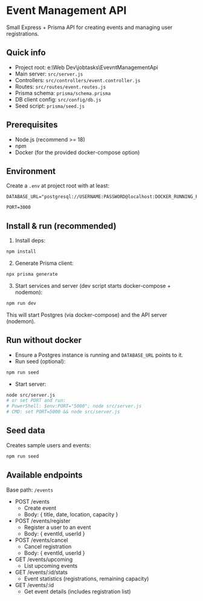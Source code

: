 # Event Management API

Small Express + Prisma API for creating events and managing user registrations.

## Quick info

- Project root: e:\Web Dev\jobtasks\EvevntManagementApi
- Main server: `src/server.js`
- Controllers: `src/controllers/event.controller.js`
- Routes: `src/routes/event.routes.js`
- Prisma schema: `prisma/schema.prisma`
- DB client config: `src/config/db.js`
- Seed script: `prisma/seed.js`

## Prerequisites

- Node.js (recommend >= 18)
- npm
- Docker (for the provided docker-compose option)

## Environment

Create a `.env` at project root with at least:

```
DATABASE_URL="postgresql://USERNAME:PASSWORD@localhost:DOCKER_RUNNING_PORT/DATABASE_NAME"

PORT=3000
```

## Install & run (recommended)

1. Install deps:

```bash
npm install
```

2. Generate Prisma client:

```bash
npx prisma generate
```

3. Start services and server (dev script starts docker-compose + nodemon):

```bash
npm run dev
```

This will start Postgres (via docker-compose) and the API server (nodemon).

## Run without docker

- Ensure a Postgres instance is running and `DATABASE_URL` points to it.
- Run seed (optional):

```bash
npm run seed
```

- Start server:

```bash
node src/server.js
# or set PORT and run:
# PowerShell: $env:PORT="5000"; node src/server.js
# CMD: set PORT=5000 && node src/server.js
```

## Seed data

Creates sample users and events:

```bash
npm run seed
```

## Available endpoints

Base path: `/events`

- POST /events
  - Create event
  - Body: { title, date, location, capacity }
- POST /events/register
  - Register a user to an event
  - Body: { eventId, userId }
- POST /events/cancel
  - Cancel registration
  - Body: { eventId, userId }
- GET /events/upcoming
  - List upcoming events
- GET /events/:id/stats
  - Event statistics (registrations, remaining capacity)
- GET /events/:id
  - Get event details (includes registration list)


